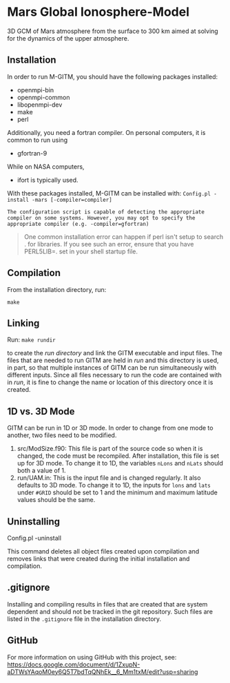 Mars Global Ionosphere-Model
============================

3D GCM of Mars atmosphere from the surface to 300 km aimed
at solving for the dynamics of the upper atmosphere.

Installation
------------
In order to run M-GITM, you should have the following packages installed:
- openmpi-bin
- openmpi-common
- libopenmpi-dev
- make
- perl

Additionally, you need a fortran compiler. On personal computers, it is common to run using 
- gfortran-9

While on NASA computers, 
- ifort
is typically used.

 With these packages installed, M-GITM can be installed with:
`Config.pl -install -mars [-compiler=compiler]`

    The configuration script is capable of detecting the appropriate
    compiler on some systems. However, you may opt to specify the
    appropriate compiler (e.g. -compiler=gfortran)

> One common installation error can happen if perl isn't setup to search . for libraries.
> If you see such an error, ensure that you have PERL5LIB=. set in your shell startup file.


Compilation
-----------
From the installation directory, run:

`make`

Linking
-------
Run:
`make rundir`

to create the *run directory* and link the GITM executable and input files. The files that are needed to run GITM are held in *run* and
this directory is used, in part, so that multiple instances of GITM can be run
simultaneously with different inputs. Since all files necessary to
run the code are contained with in *run*, it is fine to change the
name or location of this directory once it is created.

1D vs. 3D Mode
--------------
GITM can be run in 1D or 3D mode. In order to change from one mode to another, two files need to be modified.

1. src/ModSize.f90: This file is part of the source code so when it is changed, the code must be recompiled. After installation, this
file is set up for 3D mode. To change it to 1D, the variables `nLons` and `nLats` should both a value of 1.
2. run/UAM.in: This is the input file and is changed regularly. It
also defaults to 3D mode. To change it to 1D, the inputs for
`lons` and `lats` under `#GRID` should be set to 1 and the minimum and maximum latitude values should be the same.

Uninstalling
------------
Config.pl -uninstall

This command deletes all object files created upon compilation and
removes links that were created during the initial installation
and compilation.

.gitignore
---------
Installing and compiling results in files that are created that
are system dependent and should not be tracked in the git repository.
Such files are listed in the `.gitignore` file in the installation directory.

GitHub
------

For more information on using GitHub with this project, see: https://docs.google.com/document/d/1ZxupN-aDTWsYAqoM0ey6Q5T7bdTqQNhEk__6_Mm1txM/edit?usp=sharing
